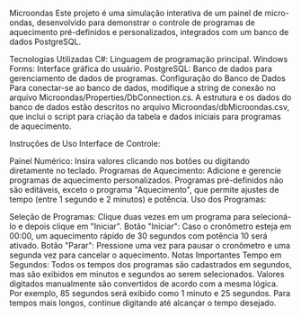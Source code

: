 Microondas
Este projeto é uma simulação interativa de um painel de micro-ondas, desenvolvido para demonstrar o controle de programas de aquecimento pré-definidos e personalizados, integrados com um banco de dados PostgreSQL.

Tecnologias Utilizadas
C#: Linguagem de programação principal.
Windows Forms: Interface gráfica do usuário.
PostgreSQL: Banco de dados para gerenciamento de dados de programas.
Configuração do Banco de Dados
Para conectar-se ao banco de dados, modifique a string de conexão no arquivo Microondas/Properties/DbConnection.cs. A estrutura e os dados do banco de dados estão descritos no arquivo Microondas/dbMicroondas.csv, que inclui o script para criação da tabela e dados iniciais para programas de aquecimento.

Instruções de Uso
Interface de Controle:

Painel Numérico: Insira valores clicando nos botões ou digitando diretamente no teclado.
Programas de Aquecimento: Adicione e gerencie programas de aquecimento personalizados. Programas pré-definidos não são editáveis, exceto o programa "Aquecimento", que permite ajustes de tempo (entre 1 segundo e 2 minutos) e potência.
Uso dos Programas:

Seleção de Programas: Clique duas vezes em um programa para selecioná-lo e depois clique em "Iniciar".
Botão "Iniciar": Caso o cronômetro esteja em 00:00, um aquecimento rápido de 30 segundos com potência 10 será ativado.
Botão "Parar": Pressione uma vez para pausar o cronômetro e uma segunda vez para cancelar o aquecimento.
Notas Importantes
Tempo em Segundos: Todos os tempos dos programas são cadastrados em segundos, mas são exibidos em minutos e segundos ao serem selecionados. Valores digitados manualmente são convertidos de acordo com a mesma lógica. Por exemplo, 85 segundos será exibido como 1 minuto e 25 segundos. Para tempos mais longos, continue digitando até alcançar o tempo desejado.
